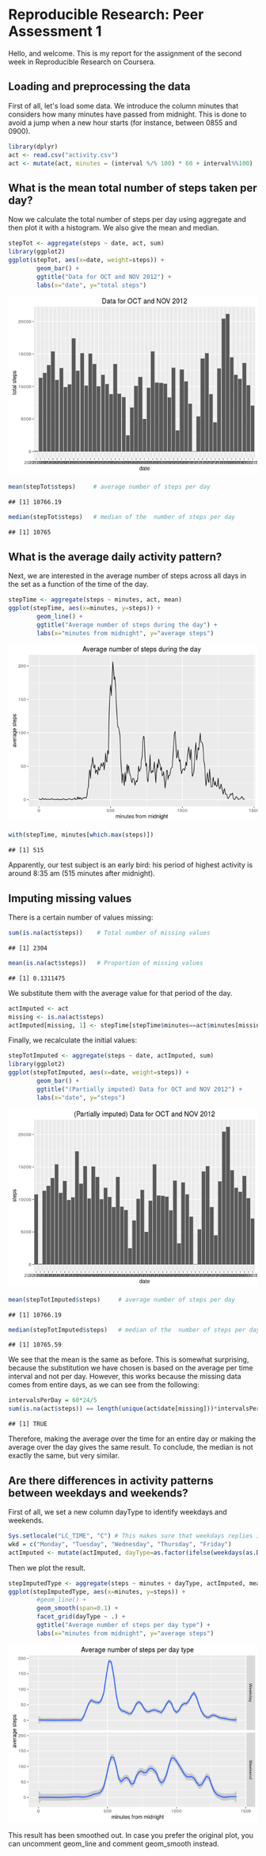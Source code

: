 # Reproducible Research: Peer Assessment 1



Hello, and welcome. This is my report for the assignment of the second week in Reproducible Research on Coursera.

## Loading and preprocessing the data
First of all, let's load some data.
We introduce the column minutes that considers how many minutes have passed from midnight.
This is done to avoid a jump when a new hour starts (for instance, between 0855 and 0900).

```r
library(dplyr)
act <- read.csv("activity.csv")
act <- mutate(act, minutes = (interval %/% 100) * 60 + interval%%100)
```

## What is the mean total number of steps taken per day?
Now we calculate the total number of steps per day using aggregate and then plot it with a histogram. We also give the mean and median.

```r
stepTot <- aggregate(steps ~ date, act, sum)
library(ggplot2)
ggplot(stepTot, aes(x=date, weight=steps)) + 
        geom_bar() + 
        ggtitle("Data for OCT and NOV 2012") + 
        labs(x="date", y="total steps")
```

![](PA1_template_files/figure-html/unnamed-chunk-2-1.png)<!-- -->

```r
mean(stepTot$steps)     # average number of steps per day 
```

```
## [1] 10766.19
```

```r
median(stepTot$steps)   # median of the  number of steps per day 
```

```
## [1] 10765
```

## What is the average daily activity pattern?
Next, we are interested in the average number of steps across all days in the set as a function of the time of the day.

```r
stepTime <- aggregate(steps ~ minutes, act, mean)
ggplot(stepTime, aes(x=minutes, y=steps)) +
        geom_line() +
        ggtitle("Average number of steps during the day") + 
        labs(x="minutes from midnight", y="average steps")
```

![](PA1_template_files/figure-html/unnamed-chunk-3-1.png)<!-- -->

```r
with(stepTime, minutes[which.max(steps)])
```

```
## [1] 515
```
Apparently, our test subject is an early bird: his period of highest activity is around 8:35 am (515 minutes after midnight).

## Imputing missing values
There is a certain number of values missing:

```r
sum(is.na(act$steps))    # Total number of missing values
```

```
## [1] 2304
```

```r
mean(is.na(act$steps))   # Proportion of missing values
```

```
## [1] 0.1311475
```

We substitute them with the average value for that period of the day.

```r
actImputed <- act
missing <- is.na(act$steps)
actImputed[missing, 1] <- stepTime[stepTime$minutes==act$minutes[missing],2]
```

Finally, we recalculate the initial values:

```r
stepTotImputed <- aggregate(steps ~ date, actImputed, sum)
library(ggplot2)
ggplot(stepTotImputed, aes(x=date, weight=steps)) + 
        geom_bar() + 
        ggtitle("(Partially imputed) Data for OCT and NOV 2012") + 
        labs(x="date", y="steps")
```

![](PA1_template_files/figure-html/unnamed-chunk-6-1.png)<!-- -->

```r
mean(stepTotImputed$steps)     # average number of steps per day 
```

```
## [1] 10766.19
```

```r
median(stepTotImputed$steps)   # median of the  number of steps per day 
```

```
## [1] 10765.59
```
We see that the mean is the same as before. This is somewhat surprising, because the substitution we have chosen is based on the average per time interval and not per day.
However, this works because the missing data comes from entire days, as we can see from the following:

```r
intervalsPerDay = 60*24/5
sum(is.na(act$steps)) == length(unique(act$date[missing]))*intervalsPerDay
```

```
## [1] TRUE
```
Therefore, making the average over the time for an entire day or making the average over the day gives the same result.
To conclude, the median is not exactly the same, but very similar.

## Are there differences in activity patterns between weekdays and weekends?
First of all, we set a new column dayType to identify weekdays and weekends.

```r
Sys.setlocale("LC_TIME", "C") # This makes sure that weekdays replies in English
wkd = c("Monday", "Tuesday", "Wednesday", "Thursday", "Friday")
actImputed <- mutate(actImputed, dayType=as.factor(ifelse(weekdays(as.Date(date)) %in% wkd, "Weekday", "Weekend")))
```
Then we plot the result.

```r
stepImputedType <- aggregate(steps ~ minutes + dayType, actImputed, mean)
ggplot(stepImputedType, aes(x=minutes, y=steps)) + 
        #geom_line() + 
        geom_smooth(span=0.1) +
        facet_grid(dayType ~ .) + 
        ggtitle("Average number of steps per day type") + 
        labs(x="minutes from midnight", y="average steps")
```

![](PA1_template_files/figure-html/unnamed-chunk-9-1.png)<!-- -->

This result has been smoothed out. In case you prefer the original plot, you can uncomment geom_line and comment geom_smooth instead.
